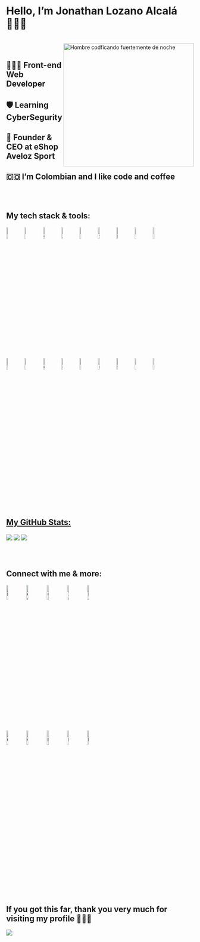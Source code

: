<div>
  <h1>Hello, I’m Jonathan Lozano Alcalá 🙋🏻‍♂️</h1>
  <br>
  <div>
  <img align="right" height="330px" alt="Hombre codficando fuertemente de noche" width="350px" src="https://user-images.githubusercontent.com/89788120/167628634-549d2bdd-609e-4275-85af-1e1974da64ca.gif"/>
  </div>
  <br>
  <h2>👨🏻‍💻 Front-end Web Developer</h2>
  <h2>🛡 Learning CyberSegurity</h2>
  <h2>🛒 Founder & CEO at eShop Aveloz Sport</h2>
  <h2>🇨🇴 I’m Colombian and I like code and coffee</h2>
</div>
<br>
<br>
<div>
  <h2>My tech stack & tools:</h2>
  <p>
  <code><img width="9%" src="https://img.icons8.com/?size=100&id=108784&format=png&color=000000" alt=" Javascript "></code>
  <code><img width="9%" src="https://img.icons8.com/?size=100&id=20909&format=png&color=000000" alt=" HTML "></code>
  <code><img width="9%" src="https://img.icons8.com/?size=100&id=21278&format=png&color=000000" alt=" CSS "></code>
  <code><img width="9%" src="https://img.icons8.com/?size=100&id=71257&format=png&color=000000" alt=" Angular "></code>
  <code><img width="9%" src="https://img.icons8.com/?size=100&id=g9mmSxx3SwAI&format=png&color=000000" alt=" Bootstrap "></code>
  <code><img width="9%" src="https://img.icons8.com/?size=100&id=QSjnrUKYMnxO&format=png&color=000000" alt=" SQL "></code>
  <code><img width="9%" src="https://img.icons8.com/?size=100&id=hsPbhkOH4FMe&format=png&color=000000" alt=" Node JS "></code>
  <code><img width="9%" src="https://img.icons8.com/?size=100&id=20906&format=png&color=000000" alt=" Terminal Git "></code>
  <code><img width="9%" src="https://img.icons8.com/?size=100&id=62856&format=png&color=000000" alt=" GitHub "></code>
  <br>
  <code><img width="9%" src="https://img.icons8.com/?size=100&id=9OGIyU8hrxW5&format=png&color=000000" alt=" Visual Studio Code "></code>
  <code><img width="9%" src="https://img.icons8.com/?size=100&id=zfHRZ6i1Wg0U&format=png&color=000000" alt=" Figma "></code>
  <code><img width="9%" src="https://img.icons8.com/?size=100&id=ui4CTPMMDCFh&format=png&color=000000" alt=" Google Ads "></code>
  <code><img width="9%" src="https://img.icons8.com/?size=100&id=avtI03bQMwX3&format=png&color=000000" alt=" Google Analytics "></code>
  <code><img width="9%" src="https://img.icons8.com/?size=100&id=6yIWVyFTE0no&format=png&color=000000" alt=" Google Sheets "></code>
  <code><img width="9%" src="https://img.icons8.com/?size=100&id=pE97I4t7Il9M&format=png&color=000000" alt=" Google meet "></code>
  <code><img width="9%" src="https://img.icons8.com/?size=100&id=kikR2jIn6485&format=png&color=000000" alt=" Slack "></code>
  <code><img width="9%" src="https://img.icons8.com/?size=100&id=13677&format=png&color=000000" alt=" Photoshop "></code>  
  <code><img width="9%" src="https://img.icons8.com/?size=100&id=e57Y1CnsOasB&format=png&color=000000" alt=" Video Edit "></code>
  </p>
</div>
<br>
<br>
<div>
  <h2 align="left"><u>My GitHub Stats:</u></h2>
  <img align="center" src="https://github-readme-stats.vercel.app/api/top-langs/?username=JonathanLozanoA&layout=compact&theme=github_dark&langs_count=10&exclude_repo=kasweb">
  <img align="center" src="https://github-readme-stats.vercel.app/api?username=JonathanLozanoA&count_private=true&show_icons=trueline_height=21&theme=github_dark">	
  <img align="center" src="https://github-readme-streak-stats.herokuapp.com/?user=JonathanLozanoA&theme=holi-theme">
  </p>
</div>
<br>
<br>
<div>
  <h2>Connect with me & more:</h2>
  <p>
  <code><img width="10%" src="https://img.icons8.com/?size=100&id=60ZV_wYC0BM2&format=png&color=000000" alt=" LinkedIn "></code>
  <code><img width="10%" src="https://img.icons8.com/?size=100&id=td499GRWwrWC&format=png&color=000000" alt=" Gmail "></code>
  <code><img width="10%" src="https://img.icons8.com/?size=100&id=n98knU41v5Aq&format=png&color=000000" alt=" Comunidad DEV "></code>
  <code><img width="10%" src="https://img.icons8.com/?size=100&id=80593&format=png&color=000000" alt=" Instagram "></code>
  <code><img width="10%" src="https://img.icons8.com/?size=100&id=iFKcwyDenGIe&format=png&color=000000" alt=" ko-fi "></code>
  <br>
  <code><img width="10%" src="https://img.icons8.com/?size=100&id=80462&format=png&color=000000" alt=" GitHub pages "></code>
  <code><img width="10%" src="https://img.icons8.com/?size=100&id=38382&format=png&color=000000" alt=" Codepen "></code>
  <code><img width="10%" src="https://img.icons8.com/?size=100&id=ggJ9-fogDAOl&format=png&color=000000" alt=" HakerRank "></code>
  <code><img width="10%" src="https://img.icons8.com/?size=100&id=6A2Q6iNZ0zER&format=png&color=000000" alt=" FreeCodeCamp "></code>
  <code><img width="10%" src="https://img.icons8.com/?size=100&id=FgMs84V9yrMV&format=png&color=000000" alt=" Platzi Academy "></code>
  </p>
</div>
<br>
<br>
<div>
  <h2>If you got this far, thank you very much for visiting my profile 👔🤝🏼</h2>
  <img src="https://profile-counter.glitch.me/JonathanLozanoA/count.svg">
</div>
